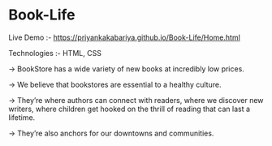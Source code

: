 # Book-Life

Live Demo :-
https://priyankakabariya.github.io/Book-Life/Home.html


Technologies :- HTML, CSS

-> BookStore has a wide variety of new books at incredibly low prices.

-> We believe that bookstores are essential to a healthy culture. 

-> They’re where authors can connect with readers, where we discover new writers, where children get hooked on the thrill of reading that can last a lifetime. 

-> They’re also anchors for our downtowns and communities.
